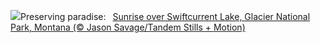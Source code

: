 ![](https://www.bing.com/th?id=OHR.SwiftcurrentLake_EN-US8272209593_UHD.jpg&w=1000)Preserving paradise:&nbsp;&ensp;[Sunrise over Swiftcurrent Lake, Glacier National Park, Montana (© Jason Savage/Tandem Stills + Motion)](https://www.bing.com/th?id=OHR.SwiftcurrentLake_EN-US8272209593_UHD.jpg)
<br><br/>
